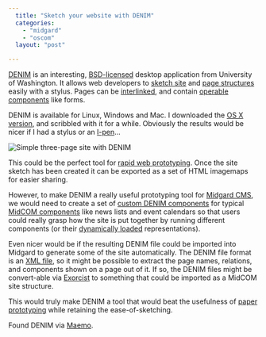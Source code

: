 ```yaml
---
  title: "Sketch your website with DENIM"
  categories: 
    - "midgard"
    - "oscom"
  layout: "post"

---
```

[DENIM][1] is an interesting, [BSD-licensed][2] desktop application from University of Washington. It allows web developers to [sketch site][3] and [page structures][4] easily with a stylus. Pages can be [interlinked][9], and contain [operable components][5] like forms.

DENIM is available for Linux, Windows and Mac. I downloaded the [OS X version][8], and scribbled with it for a while. Obviously the results would be nicer if I had a stylus or an [I-pen][6]...

![Simple three-page site with DENIM](https://s3.eu-central-1.amazonaws.com/bergie-iki-fi/denim-simplesite.jpg)

This could be the perfect tool for [rapid web prototyping][7]. Once the site sketch has been created it can be exported as a set of HTML imagemaps for easier sharing.

However, to make DENIM a really useful prototyping tool for [Midgard CMS][12], we would need to create a set of [custom DENIM components][10] for typical [MidCOM components][13] like news lists and event calendars so that users could really grasp how the site is put together by running different components (or their [dynamically loaded][14] representations).

Even nicer would be if the resulting DENIM file could be imported into Midgard to generate some of the site automatically. The DENIM file format is an [XML file][15], so it might be possible to extract the page names, relations, and components shown on a page out of it. If so, the DENIM files might be convert-able via [Exorcist][16] to something that could be imported as a MidCOM site structure. 

This would truly make DENIM a tool that would beat the usefulness of [paper prototyping][17] while retaining the ease-of-sketching.

Found DENIM via [Maemo][11].

[1]: http://dub.washington.edu/denim/
[2]: http://directory.fsf.org/All_Packages_in_Directory/DENIM.html
[3]: http://dub.washington.edu/projects/denim/docs/tutorial/3.html
[4]: http://dub.washington.edu/projects/denim/docs/tutorial/6.html
[5]: http://dub.washington.edu/projects/denim/docs/tutorial/8.html
[6]: http://www.the-gadgeteer.com/review/i_pen_electronic_pen_and_pen_internet_s_complete_note_taking_solution_review
[7]: http://builder.com.com/5100-6371-1058664.html
[8]: http://dub.washington.edu/projects/denim/download/mac/download_alone.shtml
[9]: http://dub.washington.edu/projects/denim/docs/tutorial/10.html
[10]: http://dub.washington.edu/projects/denim/docs/tutorial/Using_Custom_Components.htm
[11]: http://www.maemo.org/
[12]: http://www.midgard-project.org/
[13]: http://www.midgard-project.org/documentation/midcom/
[14]: http://www.midgard-project.org/documentation/midcom-method-dynamic_load/
[15]: http://guir.berkeley.edu/projects/denim/docs/samples/denim_daily.dnm
[16]: http://freshmeat.net/projects/exorcist/
[17]: http://www.guuui.com/posting.php?id=53

